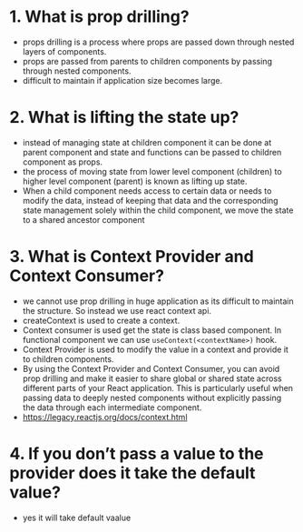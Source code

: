 # 1. What is prop drilling?
- props drilling is a process where props are passed down through nested layers of components.
- props are passed from parents to children components by passing through nested components.
- difficult to maintain if application size becomes large.

# 2. What is lifting the state up?
- instead of managing state at children component it can be done at parent component and state and functions can be passed to children component as props.
- the process of moving state from lower level component (children) to higher level component (parent) is known as lifting up state.
- When a child component needs access to certain data or needs to modify the data, instead of keeping that data and the corresponding state management solely within the child component, we move the state to a shared ancestor component
# 3. What is Context Provider and Context Consumer?
- we cannot use prop drilling in huge application as its difficult to maintain the structure. So instead we use react context api.
- createContext is used to create a context.
- Context consumer is used get the state is class based component. In functional component we can use `useContext(<contextName>)` hook.
- Context Provider is used to modify the value in a context and provide it to children components.
- By using the Context Provider and Context Consumer, you can avoid prop drilling and make it easier to share global or shared state across different parts of your React application. This is particularly useful when passing data to deeply nested components without explicitly passing the data through each intermediate component. 
- https://legacy.reactjs.org/docs/context.html

# 4. If you don’t pass a value to the provider does it take the default value?
- yes it will take default vaalue
